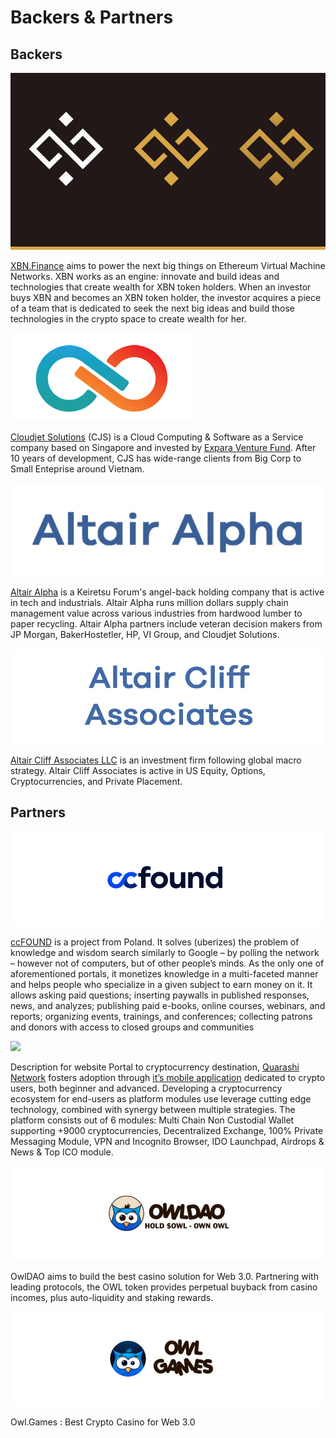 # Backers & Partners

## Backers&#x20;

![](.gitbook/assets/EulqY59XcAA2ljR.jpg)

[XBN.Finance](https://xbn.finance) aims to power the next big things on Ethereum Virtual Machine Networks. XBN works as an engine: innovate and build ideas and technologies that create wealth for XBN token holders. When an investor buys XBN and becomes an XBN token holder, the investor acquires a piece of a team that is dedicated to seek the next big ideas and build those technologies in the crypto space to create wealth for her.

![](<.gitbook/assets/Screen Shot 2021-11-08 at 8.22.18 PM.png>)

[Cloudjet Solutions](https://www.cloudjetsolutions.com) (CJS) is a Cloud Computing & Software as a Service company based on Singapore and invested by [Expara Venture Fund](https://www.expara.com). After 10 years of development, CJS has wide-range clients from Big Corp to Small Enteprise around Vietnam.&#x20;

![](<.gitbook/assets/Screen Shot 2021-11-08 at 8.17.47 PM.png>)

[Altair Alpha](https://altair-alpha.com) is a Keiretsu Forum's angel-back holding company that is active in tech and industrials. Altair Alpha runs million dollars supply chain management value across various industries from hardwood lumber to paper recycling. Altair Alpha partners include veteran decision makers from JP Morgan, BakerHostetler, HP, VI Group, and Cloudjet Solutions.

![](<.gitbook/assets/Logo - ACA.PNG>)

[Altair Cliff Associates LLC](https://www.altair-cliff.com) is an investment firm following global macro strategy.  Altair Cliff Associates is active in US Equity, Options, Cryptocurrencies, and Private Placement.

## Partners <a href="#backers" id="backers"></a>

![](.gitbook/assets/ccf.png)

[ccFOUND](https://ccfound.com) is a project from Poland. It solves (uberizes) the problem of knowledge and wisdom search similarly to Google – by polling the network – however not of computers, but of other people’s minds. As the only one of aforementioned portals, it monetizes knowledge in a multi-faceted manner and helps people who specialize in a given subject to earn money on it. It allows asking paid questions; inserting paywalls in published responses, news, and analyzes; publishing paid e-books, online courses, webinars, and reports; organizing events, trainings, and conferences; collecting patrons and donors with access to closed groups and communities

![](.gitbook/assets/Quarashi\_logo\_black3.png)

Description for website Portal to cryptocurrency destination, [Quarashi Network](https://quarashi.network) fosters adoption through [it’s mobile application](https://play.google.com/store/apps/details?id=com.ibt.quarashi) dedicated to crypto users, both beginner and advanced. Developing a cryptocurrency ecosystem for end-users as platform modules use leverage cutting edge technology, combined with synergy between multiple strategies. The platform consists out of 6 modules: Multi Chain Non Custodial Wallet supporting +9000 cryptocurrencies, Decentralized Exchange, 100% Private Messaging Module, VPN and Incognito Browser, IDO Launchpad, Airdrops & News & Top ICO module.

![](.gitbook/assets/OwlDAO.jpg)

OwlDAO aims to build the best casino solution for Web 3.0. Partnering with leading protocols, the OWL token provides perpetual buyback from casino incomes, plus auto-liquidity and staking rewards.

![](.gitbook/assets/OwlGames.jpg)

Owl.Games : Best Crypto Casino for Web 3.0
